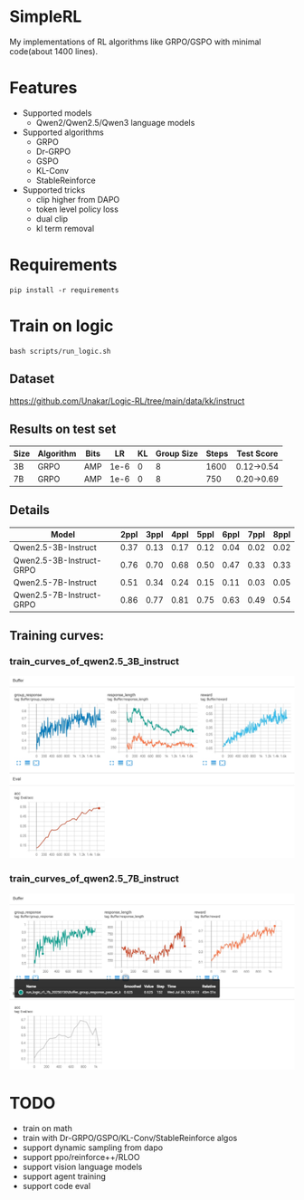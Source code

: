 # SimpleRL
My implementations of RL algorithms like GRPO/GSPO with minimal code(about 1400 lines).

# Features
+ Supported models
	+ Qwen2/Qwen2.5/Qwen3 language models
+ Supported algorithms
	+ GRPO
	+ Dr-GRPO
	+ GSPO
	+ KL-Conv
	+ StableReinforce
+ Supported tricks
	+ clip higher from DAPO
	+ token level policy loss
	+ dual clip
	+ kl term removal

# Requirements
	pip install -r requirements

# Train on logic
	bash scripts/run_logic.sh

## Dataset
https://github.com/Unakar/Logic-RL/tree/main/data/kk/instruct

## Results on test set
| Size |  Algorithm  | Bits |  LR  | KL  | Group Size | Steps | Test Score |
| ---- | ----------- | ---- | ---- | --- | ---------- | ----- | ---------- |
|  3B  |    GRPO     | AMP  | 1e-6 |  0  |     8      |  1600 | 0.12->0.54 |
|  7B  |    GRPO     | AMP  | 1e-6 |  0  |     8      |  750  | 0.20->0.69 |

## Details
|        Model              | 2ppl | 3ppl | 4ppl | 5ppl | 6ppl | 7ppl | 8ppl |
| ------------------------- | ---  | ---- | ---- | ---- | ---- | ---- | ---- |
| Qwen2.5-3B-Instruct       | 0.37 | 0.13 | 0.17 | 0.12 | 0.04 | 0.02 | 0.02 |
| Qwen2.5-3B-Instruct-GRPO  | 0.76 | 0.70 | 0.68 | 0.50 | 0.47 | 0.33 | 0.33 |
| Qwen2.5-7B-Instruct       | 0.51 | 0.34 | 0.24 | 0.15 | 0.11 | 0.03 | 0.05 |
| Qwen2.5-7B-Instruct-GRPO  | 0.86 | 0.77 | 0.81 | 0.75 | 0.63 | 0.49 | 0.54 |

## Training curves:
### train_curves_of_qwen2.5_3B_instruct
![train_curves_of_qwen2.5_3b_instruct_on_logic](/assets/images/train_curves_of_qwen2.5_3b_instruct_on_logic.png)

### train_curves_of_qwen2.5_7B_instruct
![train_curves_of_qwen2.5_7b_instruct_on_logic](/assets/images/train_curves_of_qwen2.5_7b_instruct_on_logic.png)

# TODO
+ train on math
+ train with Dr-GRPO/GSPO/KL-Conv/StableReinforce algos
+ support dynamic sampling from dapo
+ support ppo/reinforce++/RLOO
+ support vision language models
+ support agent training
+ support code eval
